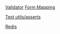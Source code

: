 [Validator](https://pkg.go.dev/github.com/go-playground/validator/v10)
[Form Mapping](https://pkg.go.dev/github.com/gorilla/schema#section-readme)

[Test utils/asserts](https://pkg.go.dev/github.com/stretchr/testify@v1.8.2)

[Redis](https://github.com/redis/go-redis)
